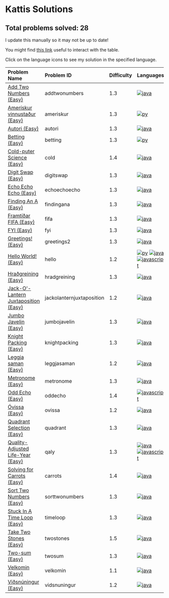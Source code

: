 # Kattis Solutions

## Total problems solved: 28

I update this manually so it may not be up to date!

You might find [this link](https://stackoverflow.com/questions/42843288/is-there-any-way-to-make-markdown-tables-sortable) useful to interact with the table.

Click on the language icons to see my solution in the specified language. 

|Problem Name|Problem ID|Difficulty|Languages|
|:---|:---|:---|:---|
|[Add Two Numbers (Easy)](https://open.kattis.com/problems/addtwonumbers)| addtwonumbers |1.3|[![java](https://github.com/abrahamcalf/programming-languages-logos/blob/master/src/java/java_24x24.png)](solutions/java/AddTwoNumbers.java) | 
|[Amerískur vinnustaður (Easy)](https://open.kattis.com/problems/ameriskur)| ameriskur |1.3|[![py](https://github.com/abrahamcalf/programming-languages-logos/blob/master/src/python/python_24x24.png)](solutions/python/Ameriskur.py) | 
|[Autori (Easy)](https://open.kattis.com/problems/autori)| autori |1.3|[![java](https://github.com/abrahamcalf/programming-languages-logos/blob/master/src/java/java_24x24.png)](solutions/java/Autori.java) |
|[Betting (Easy)](https://open.kattis.com/problems/betting)| betting |1.3|[![py](https://github.com/abrahamcalf/programming-languages-logos/blob/master/src/python/python_24x24.png)](solutions/python/Betting.py) | 
|[Cold-puter Science (Easy)](https://open.kattis.com/problems/cold)| cold |1.4|[![java](https://github.com/abrahamcalf/programming-languages-logos/blob/master/src/java/java_24x24.png)](solutions/java/ColdputerScience.java) |
|[Digit Swap (Easy)](https://open.kattis.com/problems/digitswap)| digitswap |1.3|[![java](https://github.com/abrahamcalf/programming-languages-logos/blob/master/src/java/java_24x24.png)](solutions/java/DigitSwap.java) | 
|[Echo Echo Echo (Easy)](https://open.kattis.com/problems/echoechoecho)| echoechoecho |1.3|[![java](https://github.com/abrahamcalf/programming-languages-logos/blob/master/src/java/java_24x24.png)](solutions/java/EchoEchoEcho.java) | 
|[Finding An A (Easy)](https://open.kattis.com/problems/findingana)| findingana |1.3|[![java](https://github.com/abrahamcalf/programming-languages-logos/blob/master/src/java/java_24x24.png)](solutions/java/FindingAnA.java) | 
|[Framtíðar FIFA (Easy)](https://open.kattis.com/problems/fifa)| fifa |1.3|[![java](https://github.com/abrahamcalf/programming-languages-logos/blob/master/src/java/java_24x24.png)](solutions/java/Fifa.java) | 
|[FYI (Easy)](https://open.kattis.com/problems/fyi)| fyi |1.3|[![java](https://github.com/abrahamcalf/programming-languages-logos/blob/master/src/java/java_24x24.png)](solutions/java/FYI.java) | 
|[Greetings! (Easy)](https://open.kattis.com/problems/greetings2)| greetings2 |1.3|[![java](https://github.com/abrahamcalf/programming-languages-logos/blob/master/src/java/java_24x24.png)](solutions/java/Greetings.java) | 
|[Hello World! (Easy)](https://open.kattis.com/problems/hello)| hello |1.2|[![py](https://github.com/abrahamcalf/programming-languages-logos/blob/master/src/python/python_24x24.png)](solutions/python/hello.py) [![java](https://github.com/abrahamcalf/programming-languages-logos/blob/master/src/java/java_24x24.png)](solutions/java/Hello.java) [![javascript](https://github.com/abrahamcalf/programming-languages-logos/blob/master/src/javascript/javascript_24x24.png)](solutions/javascript/hello.js) |
|[Hraðgreining (Easy)](https://open.kattis.com/problems/hradgreining)| hradgreining |1.3|[![java](https://github.com/abrahamcalf/programming-languages-logos/blob/master/src/java/java_24x24.png)](solutions/java/Hraogriening.java) | 
|[Jack-O'-Lantern Juxtaposition (Easy)](https://open.kattis.com/problems/jackolanternjuxtaposition)| jackolanternjuxtaposition |1.2|[![java](https://github.com/abrahamcalf/programming-languages-logos/blob/master/src/java/java_24x24.png)](solutions/java/Jack.java) |
|[Jumbo Javelin (Easy)](https://open.kattis.com/problems/jumbojavelin)| jumbojavelin |1.3|[![java](https://github.com/abrahamcalf/programming-languages-logos/blob/master/src/java/java_24x24.png)](solutions/java/JumboJavelin.java) | 
|[Knight Packing (Easy)](https://open.kattis.com/problems/knightpacking)| knightpacking |1.3|[![java](https://github.com/abrahamcalf/programming-languages-logos/blob/master/src/java/java_24x24.png)](solutions/java/KnightPacking.java) | 
|[Leggja saman (Easy)](https://open.kattis.com/problems/leggjasaman)| leggjasaman |1.2|[![java](https://github.com/abrahamcalf/programming-languages-logos/blob/master/src/java/java_24x24.png)](solutions/java/LeggjaSaman.java) | 
|[Metronome (Easy)](https://open.kattis.com/problems/metronome)| metronome |1.3|[![java](https://github.com/abrahamcalf/programming-languages-logos/blob/master/src/java/java_24x24.png)](solutions/java/Metronome.java) | 
|[Odd Echo (Easy)](https://open.kattis.com/problems/oddecho)| oddecho |1.4|[![javascript](https://github.com/abrahamcalf/programming-languages-logos/blob/master/src/javascript/javascript_24x24.png)](solutions/javascript/oddecho.js) | 
|[Óvissa (Easy)](https://open.kattis.com/problems/ovissa)| ovissa |1.2|[![java](https://github.com/abrahamcalf/programming-languages-logos/blob/master/src/java/java_24x24.png)](solutions/java/Ovissa.java) | 
|[Quadrant Selection (Easy)](https://open.kattis.com/problems/quadrant)| quadrant |1.3|[![java](https://github.com/abrahamcalf/programming-languages-logos/blob/master/src/java/java_24x24.png)](solutions/java/QuadrantSelection.java) | 
|[Quality-Adjusted Life-Year (Easy)](https://open.kattis.com/problems/qaly)| qaly |1.3|[![java](https://github.com/abrahamcalf/programming-languages-logos/blob/master/src/java/java_24x24.png)](solutions/java/QALY.java) [![javascript](https://github.com/abrahamcalf/programming-languages-logos/blob/master/src/javascript/javascript_24x24.png)](solutions/javascript/qaly.js) | 
|[Solving for Carrots (Easy)](https://open.kattis.com/problems/carrots)| carrots |1.4|[![java](https://github.com/abrahamcalf/programming-languages-logos/blob/master/src/java/java_24x24.png)](solutions/java/SolvingForCarrots.java) | 
|[Sort Two Numbers (Easy)](https://open.kattis.com/problems/sorttwonumbers)| sorttwonumbers |1.3|[![java](https://github.com/abrahamcalf/programming-languages-logos/blob/master/src/java/java_24x24.png)](solutions/java/SortTwoNumbers.java) | 
|[Stuck In A Time Loop (Easy)](https://open.kattis.com/problems/timeloop)| timeloop |1.3|[![java](https://github.com/abrahamcalf/programming-languages-logos/blob/master/src/java/java_24x24.png)](solutions/java/TimeLoop.java) | 
|[Take Two Stones (Easy)](https://open.kattis.com/problems/twostones)| twostones |1.5|[![java](https://github.com/abrahamcalf/programming-languages-logos/blob/master/src/java/java_24x24.png)](solutions/java/TakeTwoStones.java) | 
|[Two-sum (Easy)](https://open.kattis.com/problems/twosum)| twosum |1.3|[![java](https://github.com/abrahamcalf/programming-languages-logos/blob/master/src/java/java_24x24.png)](solutions/java/TwoSum2.java) | 
|[Velkomin (Easy)](https://open.kattis.com/problems/velkomin)| velkomin |1.1|[![java](https://github.com/abrahamcalf/programming-languages-logos/blob/master/src/java/java_24x24.png)](solutions/java/Velkomin,java) | 
|[Viðsnúningur (Easy)](https://open.kattis.com/problems/vidsnuningur)| vidsnuningur |1.2|[![java](https://github.com/abrahamcalf/programming-languages-logos/blob/master/src/java/java_24x24.png)](solutions/java/Viosnuningur.java) | 
